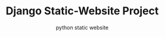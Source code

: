 <div align="center"> <h1> Django Static-Website Project </h1> </div>
<div align="center"> python static website </div>
